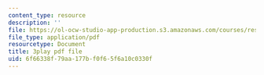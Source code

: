 ```yaml
---
content_type: resource
description: ''
file: https://ol-ocw-studio-app-production.s3.amazonaws.com/courses/res-6-008-digital-signal-processing-spring-2011/6f66338f79aa177bf0f65f6a10c0330f_zBJMh-m9b1E.pdf
file_type: application/pdf
resourcetype: Document
title: 3play pdf file
uid: 6f66338f-79aa-177b-f0f6-5f6a10c0330f
---
```

